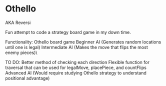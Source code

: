 # Othello
AKA Reversi

Fun attempt to code a strategy board game in my down time.

Functionality:
Othello board game
Beginner AI (Generates random locations until one is legal)
Intermediate AI (Makes the move that flips the most enemy pieces)\

TO DO:
Better method of checking each direction
Flexible function for traversal that can be used for legalMove, placePiece, and countFlips
Advanced AI (Would require studying Othello strategy to understand positional advantage)
